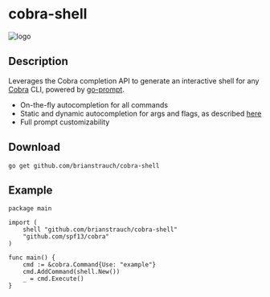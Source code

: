 # cobra-shell

![logo](https://cobra.dev/home/logo.png)

## Description

Leverages the Cobra completion API to generate an interactive shell for any [Cobra](https://github.com/spf13/cobra) CLI, powered by [go-prompt](https://github.com/c-bata/go-prompt).

* On-the-fly autocompletion for all commands
* Static and dynamic autocompletion for args and flags, as described [here](https://github.com/spf13/cobra/blob/master/shell_completions.md)
* Full prompt customizability

## Download

```
go get github.com/brianstrauch/cobra-shell
```

## Example

```
package main

import (
    shell "github.com/brianstrauch/cobra-shell"
    "github.com/spf13/cobra"
)

func main() {
	cmd := &cobra.Command{Use: "example"}
	cmd.AddCommand(shell.New())
	_ = cmd.Execute()
}
```
